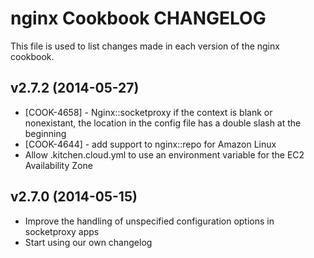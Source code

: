 nginx Cookbook CHANGELOG
========================
This file is used to list changes made in each version of the nginx cookbook.


v2.7.2 (2014-05-27)
-------------------

- [COOK-4658] - Nginx::socketproxy if the context is blank or nonexistant, the location in the config file has a double slash at the beginning
- [COOK-4644] - add support to nginx::repo for Amazon Linux
- Allow .kitchen.cloud.yml to use an environment variable for the EC2 Availability Zone


v2.7.0 (2014-05-15)
-------------------
- Improve the handling of unspecified configuration options in socketproxy apps
- Start using our own changelog
